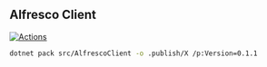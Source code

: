 ## Alfresco Client

[![Actions](https://github.com/wk-j/alfresco-client/workflows/Build/badge.svg)](https://github.com/wk-j/alfresco-client/actions)

```bash
dotnet pack src/AlfrescoClient -o .publish/X /p:Version=0.1.1
```